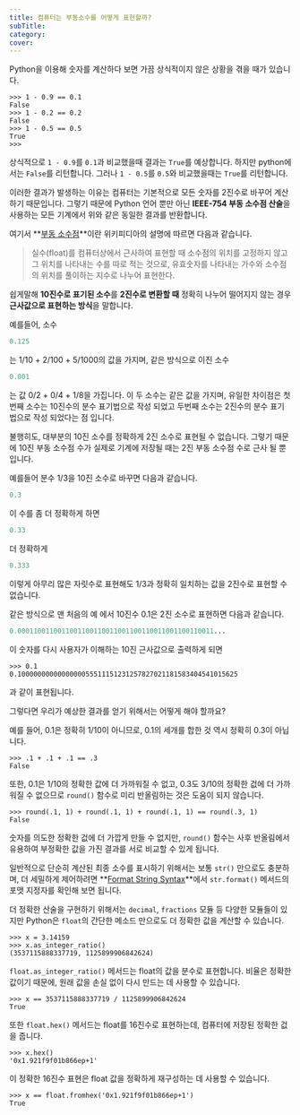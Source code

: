 ```yaml
---
title: 컴퓨터는 부동소수를 어떻게 표현할까?
subTitle: 
category:
cover:
---
```



Python을 이용해 숫자를 계산하다 보면 가끔 상식적이지 않은 상황을 겪을 때가 있습니다.

```
>>> 1 - 0.9 == 0.1
False
>>> 1 - 0.2 == 0.2 
False
>>> 1 - 0.5 == 0.5
True
>>>
```

상식적으로  `1 - 0.9`를 `0.1`과 비교했을때 결과는 `True`를 예상합니다. 하지만 python에서는 `False`를 리턴합니다. 그러나 `1 - 0.5`를 `0.5`와 비교했을때는 `True`를 리턴합니다. 

이러한 결과가 발생하는 이유는 컴퓨터는 기본적으로 모든 숫자를 2진수로 바꾸어 계산하기 때문입니다. 그렇기 때문에 Python 언어 뿐만 아닌 **IEEE-754 부동 소수점 산술**을 사용하는 모든 기계에서 위와 같은 동일한 결과를 반환합니다.

여기서 **[부동 소수점]([https://ko.wikipedia.org/wiki/%EB%B6%80%EB%8F%99%EC%86%8C%EC%88%98%EC%A0%90](https://ko.wikipedia.org/wiki/부동소수점))**이란 위키피디아의 설명에 따르면 다음과 같습니다.

> 실수(float)를 컴퓨터상에서 근사하여 표현할 때 소수점의 위치를 고정하지 않고 그 위치를 나타내는 수를 따로 적는 것으로, 유효숫자를 나타내는 가수와 소수점의 위치를 풀이하는 지수로 나누어 표현한다.

쉽게말해 **10진수로 표기된 소수**를 **2진수로 변환할 때** 정확히 나누어 떨어지지 않는 경우 **근사값으로 표현하는 방식**을 말합니다.



예를들어, 소수

```python
0.125
```

는 1/10 + 2/100 + 5/1000의 값을 가지며, 같은 방식으로 이진 소수

```python
0.001
```

는 값 0/2 + 0/4 + 1/8을 가집니다. 이 두 소수는 같은 값을 가지며, 유일한 차이점은 첫 번째 소수는 10진수의 분수 표기법으로  작성 되었고 두번째 소수는 2진수의 분수 표기법으로 작성 되었다는 점 입니다.

불행히도, 대부분의 10진 소수를 정확하게 2진 소수로 표현될 수 없습니다. 그렇기 때문에 10진 부동 소수점 수가 실제로 기계에 저장될 때는 2진 부동 소수점 수로 근사 될 뿐입니다.

예를들어 분수 1/3을 10진 소수로 바꾸면 다음과 같습니다.

```python
0.3
```

이 수를 좀 더 정확하게 하면

```python
0.33
```

더 정확하게

```python
0.333
```

이렇게 아무리 많은 자릿수로 표현해도 1/3과 정확히 일치하는 값을 2진수로 표현할 수 없습니다.

같은 방식으로 맨 처음의 예 에서 10진수 0.1은 2진 소수로 표현하면 다음과 같습니다.

```python
0.0001100110011001100110011001100110011001100110011...
```

이 숫자를 다시 사용자가 이해하는 10진 근사값으로 출력하게 되면

```
>>> 0.1
0.1000000000000000055511151231257827021181583404541015625
```

과 같이 표현됩니다.



그렇다면 우리가 예상한 결과를 얻기 위해서는 어떻게 해야 할까요?

예를 들어, 0.1은 정확히 1/10이 아니므로, 0.1의 세개를 합한 것 역시 정확히 0.3이 아닙니다.

```
>>> .1 + .1 + .1 == .3
False
```

또한, 0.1은 1/10의 정확한 값에 더 가까워질 수 없고, 0.3도 3/10의 정확한 겂에 더 가까워질 수 없으므로 `round()` 함수로 미리 반올림하는 것은 도움이 되지 않습니다.

```
>>> round(.1, 1) + round(.1, 1) + round(.1, 1) == round(.3, 1)
False
```

숫자를 의도한 정확한 겂에 더 가깝게 만들 수 없지만, `round()` 함수는 사후 반올림에서 유용하여 부정확한 값을 가진 결과를 서로 비교할 수 있게 됩니다.



일반적으로 단순히 계산된 최종 소수를 표시하기 위해서는 보통 `str()` 만으로도 충분하며, 더 세밀하게 제어하려면 **[Format String Syntax](https://docs.python.org/ko/3.6/library/string.html#formatstrings)**에서 `str.format()` 메서드의 포맷 지정자를 확인해 보면 됩니다.

더 정확한 산술을 구현하기 위해서는 `decimal`, `fractions` 모듈 등 다양한 모듈들이 있지만 Python은 `float`의 간단한 메소드 만으로도 더 정확한 값을 계산할 수 있습니다.

```
>>> x = 3.14159
>>> x.as_integer_ratio()
(3537115888337719, 1125899906842624)
```

`float.as_integer_ratio()` 메서드는 float의 값을 분수로 표현합니다. 비율은 정확한 값이기 때문에, 원래 값을 손실 없이 다시 만드는 데 사용할 수 있습니다.

```
>>> x == 3537115888337719 / 1125899906842624
True
```



또한 `float.hex()` 메서드는 float를 16진수로 표현하는데, 컴퓨터에 저장된 정확한 겂을 줍니다.

```
>>> x.hex()
'0x1.921f9f01b866ep+1'
```

이 정확한 16진수 표현은 float 값을 정확하게 재구성하는 데 사용할 수 있습니다.

```
>>> x == float.fromhex('0x1.921f9f01b866ep+1')
True
```



